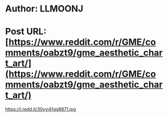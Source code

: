 # Author: LLMOONJ
# Post URL: [https://www.reddit.com/r/GME/comments/oabzt9/gme_aesthetic_chart_art/](https://www.reddit.com/r/GME/comments/oabzt9/gme_aesthetic_chart_art/)


https://i.redd.it/30yyi41gg8871.jpg